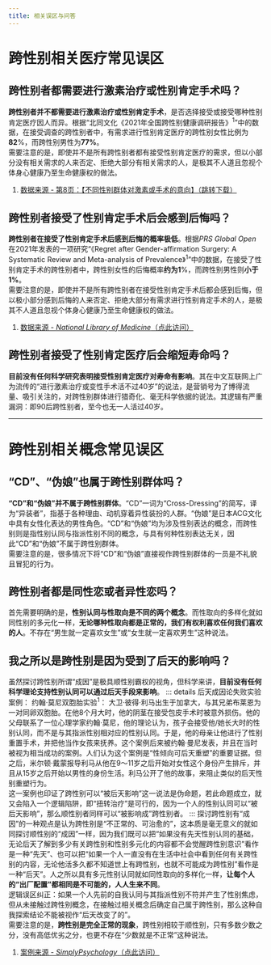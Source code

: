 ```yaml
---
title: 相关误区与问答
---
```

# 跨性别相关医疗常见误区
## 跨性别者都需要进行激素治疗或性别肯定手术吗？
**跨性别者并不都需要进行激素治疗或性别肯定手术**，是否选择接受或接受哪种性别肯定医疗因人而异。根据“北同文化《2021年全国跨性别健康调研报告》<sup>1</sup>”中的数据，在接受调查的跨性别者中，有需求进行性别肯定医疗的跨性别女性比例为**82**%，而跨性别男性为**77%**。  
需要注意的是，即使并不是所有跨性别者都有接受性别肯定医疗的需求，但以小部分没有相关需求的人来否定、拒绝大部分有相关需求的人，是极其不人道且忽视个体身心健康乃至生命健康权的做法。
1. [数据来源 - 第8页：【不同性别群体对激素或手术的意向】（跳转下载）](/document/research.html#北同文化《2021全国跨性别健康调研报告》-勘误版)
## 跨性别者接受了性别肯定手术后会感到后悔吗？
**跨性别者在接受了性别肯定手术后感到后悔的概率极低**。根据*PRS Global Open*在2021年发表的一项研究“《Regret after Gender-affirmation Surgery:
A Systematic Review and Meta-analysis of Prevalence》<sup>1</sup>”中的数据，在接受了性别肯定手术的跨性别者中，跨性别女性的后悔概率**约为1**%，而跨性别男性则**小于1%**。  
需要注意的是，即使并不是所有跨性别者在接受性别肯定手术后都会感到后悔，但以极小部分感到后悔的人来否定、拒绝大部分有需求进行性别肯定手术的人，是极其不人道且忽视个体身心健康乃至生命健康权的做法。
1. [数据来源 - *National Library of Medicine*（点此访问）](https://www.ncbi.nlm.nih.gov/pmc/articles/PMC8099405/)
## 跨性别者接受了性别肯定医疗后会缩短寿命吗？
**目前没有任何科学研究表明接受性别肯定医疗对寿命有影响**。其在中文互联网上广为流传的“进行激素治疗或变性手术活不过40岁”的说法，是营销号为了博得流量、吸引关注的，对跨性别群体进行猎奇化、毫无科学依据的说法。其逻辑有严重漏洞：即90后跨性别者，至今也无一人活过40岁。

---
# 跨性别相关概念常见误区
## “CD”、“伪娘”也属于跨性别群体吗？
**“CD”和“伪娘”并不属于跨性别群体**。“CD”一词为“Cross-Dressing”的简写，译为“异装者”，指基于各种理由、动机穿着异性装扮的人群。“伪娘”是日本ACG文化中具有女性化表达的男性角色。“CD”和“伪娘”均为涉及性别表达的概念，而跨性别则是指性别认同与指派性别不同的概念，与具有何种性别表达无关，因此“CD”和“伪娘”不属于跨性别群体。  
需要注意的是，很多情况下将“CD”和“伪娘”直接视作跨性别群体的一员是不礼貌且冒犯的行为。
## 跨性别者都是同性恋或者异性恋吗？
首先需要明确的是，**性别认同与性取向是不同的两个概念**。而性取向的多样化就如同性别的多元化一样，**无论哪种性取向都是正常的，我们有权利喜欢任何我们喜欢的人**。不存在“男生就一定喜欢女生”或“女生就一定喜欢男生”这种说法。
## 我之所以是跨性别是因为受到了后天的影响吗？
虽然探讨跨性别所谓“成因”是极具顺性别霸权的视角，但科学来讲，**目前没有任何科学理论支持性别认同可以通过后天手段来影响**。
::: details 后天成因论失败实验案例：
约翰·莫尼双胞胎实验<sup>1</sup>：
大卫·彼得·利马出生于加拿大，与其兄弟布莱恩为一对同卵双胞胎。在他8个月大时，他的阴茎在接受包皮手术时被意外损伤。他的父母联系了一位心理学家约翰·莫尼，他的理论认为，孩子会接受他/她长大时的性别认同，而不是与其指派性别相对应的性别认同。于是，他的母亲让他进行了性别重置手术，并把他当作女孩来抚养。这个案例后来被约翰·曼尼发表，并且在当时被视为相当成功的案例。人们认为这个案例是“性倾向可后天重塑”的重要证据。但之后，米尔顿·戴蒙报导利马从他在9～11岁之后开始对女性这个身份产生排斥，并且从15岁之后开始以男性的身份生活。利马公开了他的故事，来阻止类似的后天性别重塑行为。  
这一案例也印证了跨性别可以“被后天影响”这一说法是伪命题，若此命题成立，就又会陷入一个逻辑陷阱，即“扭转治疗”是可行的，因为一个人的性别认同可以“被后天影响”，那么顺性别者同样可以“被影响成”跨性别者。
::: 
探讨跨性别有“成因”的一种观点是认为跨性别是“不正常的、可治愈的”，这本质是毫无意义的就如同探讨顺性别的“成因”一样，因为我们既可以把“如果没有先天性别认同的基础，无论后天了解到多少有关跨性别和性别多元化的内容都不会觉醒跨性别意识”看作是一种“先天”、也可以把“如果一个人一直没有在生活中社会中看到任何有关跨性别的内容，无论他活多久都不知道世上有跨性别，也就不可能成为跨性别”看作是一种“后天”。人之所以具有多元性别认同就如同性取向的多样化一样，**让每个人的“出厂配置”都相同是不可能的，人人生来不同**。  
逻辑误区纠正：如果一个人先前的自我认同与其指派性别不符并产生了性别焦虑，但从未接触过跨性别概念，在接触过相关概念后确定自己属于跨性别，那么这种自我探索结论不能被视作“后天改变了的”。  
需要注意的是，**跨性别是完全正常的现象**，跨性别相较于顺性别，只有多数少数之分，没有高低优劣之分，也更不存在“少数就是不正常”这种说法。
1. [案例来源 - *SimplyPsychology*（点此访问）](https://www.simplypsychology.org/david-reimer.html)